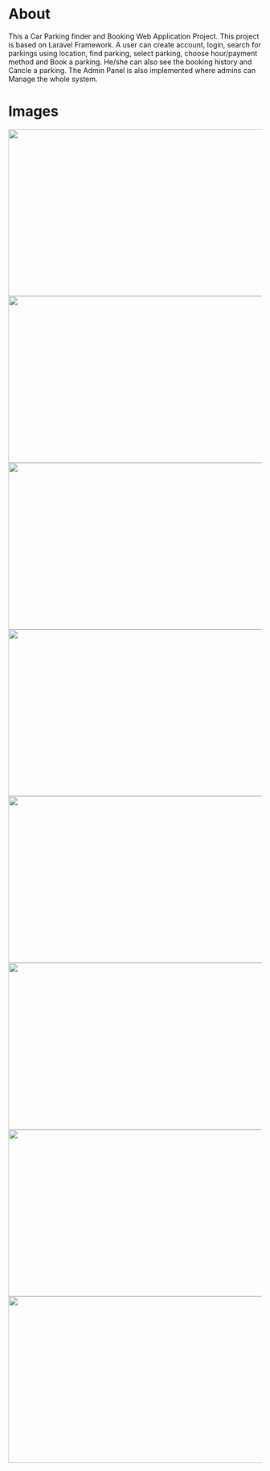 # About 
This a Car Parking finder and Booking Web Application Project. This project is based on Laravel Framework. A user can create account, login, search for parkings using location, find parking, select parking, choose hour/payment method and Book a parking. He/she can also see the booking history and Cancle a parking. The Admin Panel is also implemented where admins can Manage the whole system. 


# Images

<img src="https://www.linkpicture.com/q/11_548.jpg" width="700" height="332">


<img src="https://www.linkpicture.com/q/33_88.jpg" width="700" height="332">


<img src="https://www.linkpicture.com/q/44_63.jpg" width="700" height="332">

<img src="https://www.linkpicture.com/q/55_10.jpg" width="700" height="332">

<img src="https://www.linkpicture.com/q/66_3.jpg" width="700" height="332">




<img src="https://www.linkpicture.com/q/33_88.jpg" width="700" height="332">

<img src="https://www.linkpicture.com/q/33_88.jpg" width="700" height="332">

<img src="https://www.linkpicture.com/q/33_88.jpg" width="700" height="332">
